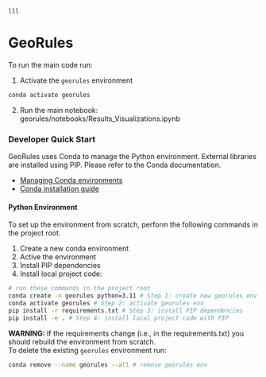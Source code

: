`lll`

# GeoRules
To run the main code run: 
1. Activate the `georules` environment
```bash
conda activate georules
```
2. Run the main notebook: georules/notebooks/Results_Visualizations.ipynb


### Developer Quick Start
GeoRules uses Conda to manage the Python environment. External libraries are installed using PIP. Please refer to the Conda documentation.  
- [Managing Conda environments](https://conda.io/projects/conda/en/latest/user-guide/tasks/manage-environments.html#creating-an-environment-with-commands)
- [Conda installation guide](https://conda.io/projects/conda/en/latest/user-guide/getting-started.html#)

#### Python Environment
To set up the environment from scratch, perform the following commands in the project root. 

1. Create a new conda environment
2. Active the environment
3. Install PIP dependencies
4. Install local project code: 
```bash
# run these commands in the project root
conda create -n georules python=3.11 # Step 1: create new georules env
conda activate georules # Step 2: activate georules env
pip install -r requirements.txt # Step 3: install PIP dependencies
pip install -e . # Step 4: install local project code with PIP 
```

**WARNING:** If the requirements change (i.e., in the requirements.txt) you should rebuild the environment from scratch.  
To delete the existing `georules` environment run: 
```bash
conda remove --name georules --all # remove georules env
```
